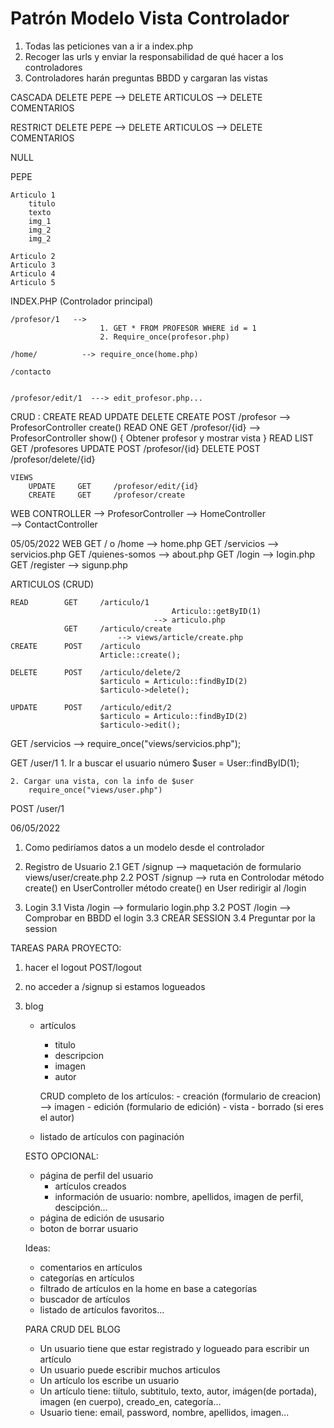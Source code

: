 # Patrón Modelo Vista Controlador

1. Todas las peticiones van a ir a index.php
2. Recoger las urls y enviar la responsabilidad de qué hacer a los controladores
3. Controladores harán preguntas BBDD y cargaran las vistas



CASCADA
    DELETE PEPE --> DELETE ARTICULOS 
                --> DELETE COMENTARIOS

RESTRICT
    DELETE PEPE --> DELETE ARTICULOS 
                --> DELETE COMENTARIOS   

NULL
    


PEPE

    Articulo 1
        titulo
        texto
        img_1
        img_2
        img_2

    Articulo 2
    Articulo 3
    Articulo 4
    Articulo 5









INDEX.PHP (Controlador principal)

    /profesor/1   -->
                        1. GET * FROM PROFESOR WHERE id = 1
                        2. Require_once(profesor.php)

    /home/          --> require_once(home.php)

    /contacto


    /profesor/edit/1  ---> edit_profesor.php...



CRUD : CREATE READ UPDATE DELETE
    CREATE          POST  /profesor                 --> ProfesorController create()
    READ ONE        GET   /profesor/{id}            --> ProfesorController show() 
                                                            { Obtener profesor y mostrar vista }
    READ LIST       GET   /profesores
    UPDATE          POST  /profesor/{id}
    DELETE          POST  /profesor/delete/{id}

    VIEWS
        UPDATE     GET     /profesor/edit/{id}
        CREATE     GET     /profesor/create



WEB CONTROLLER
    --> ProfesorController
    --> HomeController  
    --> ContactController 


05/05/2022
WEB
    GET     / o /home       --> home.php
    GET     /servicios      --> servicios.php
    GET     /quienes-somos  --> about.php
    GET     /login          --> login.php
    GET     /register       --> sigunp.php

ARTICULOS  (CRUD)

    READ        GET     /articulo/1     
                                        Articulo::getByID(1)
                                    --> articulo.php
                GET     /articulo/create     
                            --> views/article/create.php
    CREATE      POST    /articulo
                        Article::create();

    DELETE      POST    /articulo/delete/2
                        $articulo = Articulo::findByID(2)
                        $articulo->delete();

    UPDATE      POST    /articulo/edit/2
                        $articulo = Articulo::findByID(2)
                        $articulo->edit();

GET     /servicios
        --> require_once("views/servicios.php");

GET     /user/1
    1. Ir a buscar el usuario número
        $user = User::findByID(1);

    2. Cargar una vista, con la info de $user
        require_once("views/user.php")
        
POST    /user/1


06/05/2022
1. Como pediríamos datos a un modelo desde el controlador

2. Registro de Usuario
    2.1 GET     /signup     --> maquetación de formulario views/user/create.php
    2.2 POST    /signup     -->
                        ruta en Controlodar 
                        método create() en UserController
                        método create() en User
                        redirigir al /login

3. Login 
    3.1 Vista /login --> formulario login.php
    3.2 POST /login   --> Comprobar en BBDD el login
    3.3 CREAR SESSION
    3.4 Preguntar por la session



TAREAS PARA PROYECTO:
1. hacer el logout
    POST/logout 

2. no acceder a /signup si estamos logueados

3. blog
    - artículos
        - titulo
        - descripcion
        - imagen
        - autor

        CRUD completo de los artículos:
            - creación (formulario de creacion)
                --> imagen
            - edición (formulario de edición)
            - vista
            - borrado (si eres el autor)
    
    - listado de artículos con paginación

    ESTO OPCIONAL:
    - página de perfil del usuario
        - artículos creados
        - información de usuario: nombre, apellidos, imagen de perfil, descipción...
    - página de edición de ususario
    - boton de borrar usuario


    Ideas:
    - comentarios en artículos
    - categorías en artículos
    - filtrado de artículos en la home en base a categorías
    - buscador de artículos
    - listado de artículos favoritos...






    PARA CRUD DEL BLOG
    - Un usuario tiene que estar registrado y logueado para escribir un artículo
    - Un usuario puede escribir muchos articulos
    - Un artículo los escribe un usuario
    - Un artículo tiene: tiítulo, subtitulo, texto, autor, imágen(de portada), imagen (en cuerpo), creado_en, categoría...
    - Usuario tiene: email, password, nombre, apellidos, imagen...
